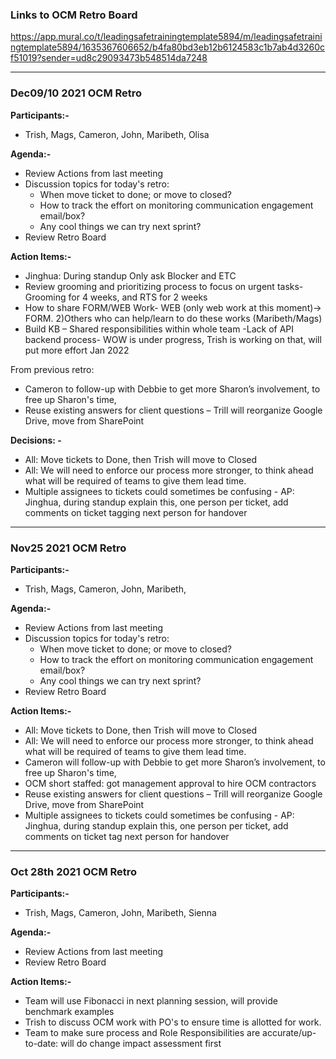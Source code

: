### Links to OCM Retro Board
https://app.mural.co/t/leadingsafetrainingtemplate5894/m/leadingsafetrainingtemplate5894/1635367606652/b4fa80bd3eb12b6124583c1b7ab4d3260cf51019?sender=ud8c29093473b548514da7248

---
### **Dec09/10 2021 OCM Retro** 

**Participants:-**
- Trish,  Mags, Cameron, John, Maribeth, Olisa

**Agenda:-**
- Review Actions from last meeting
- Discussion topics for today's retro:
  - When move ticket to done; or move to closed?
  - How to track the effort on monitoring communication engagement email/box?
  - Any cool things we can try next sprint?
- Review Retro Board 

**Action Items:-** 
- Jinghua: During standup Only ask Blocker and ETC
- Review grooming and prioritizing process to focus on urgent tasks- Grooming for 4 weeks, and RTS for 2 weeks
- How to share FORM/WEB Work- WEB (only web work at this moment)-> FORM. 2)Others who can help/learn to do these works (Maribeth/Mags)
- Build KB – Shared responsibilities within whole team
-Lack of API backend process- WOW is under progress, Trish is working on that, will put more effort Jan 2022

From previous retro:
- Cameron to follow-up with Debbie to get more Sharon’s involvement, to free up Sharon's time, 
- Reuse existing answers for client questions – Trill will reorganize Google Drive, move from SharePoint

**Decisions: -**
- All: Move tickets to Done, then Trish will move to Closed
- All: We will need to enforce our process more stronger, to think ahead what will be required of teams to give them lead time.
- Multiple assignees to tickets could sometimes be confusing - AP: Jinghua, during standup explain this, one person per ticket, add comments on ticket tagging next person for handover

---

### **Nov25 2021 OCM Retro** 

**Participants:-**
- Trish,  Mags, Cameron, John, Maribeth,

**Agenda:-**
- Review Actions from last meeting
- Discussion topics for today's retro:
  - When move ticket to done; or move to closed?
  - How to track the effort on monitoring communication engagement email/box?
  - Any cool things we can try next sprint?
- Review Retro Board 

**Action Items:-** 
- All: Move tickets to Done, then Trish will move to Closed
- All: We will need to enforce our process more stronger, to think ahead what will be required of teams to give them lead time.
- Cameron will follow-up with Debbie to get more Sharon’s involvement, to free up Sharon's time, 
- OCM short staffed: got management approval to hire OCM contractors
- Reuse existing answers for client questions – Trill will reorganize Google Drive, move from SharePoint
- Multiple assignees to tickets could sometimes be confusing - AP: Jinghua, during standup explain this, one person per ticket, add comments on ticket tag next person for handover

---
### **Oct 28th 2021 OCM Retro** 

**Participants:-**
- Trish,  Mags, Cameron, John, Maribeth, Sienna

**Agenda:-**
- Review Actions from last meeting
- Review Retro Board 

**Action Items:-** 
- Team will use Fibonacci in next planning session, will provide benchmark examples
- Trish to discuss OCM work with PO's to ensure time is allotted for work. 
- Team to make sure process and Role Responsibilities are accurate/up-to-date: will do change impact assessment first
